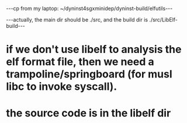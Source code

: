 ---cp from my laptop: ~/dyninst4sgxminidep/dyninst-build/elfutils---

---actually, the main dir should be ./src, and the build dir is ./src/LibElf-build---

# if we don't use libelf to analysis the elf format file, then we need a trampoline/springboard (for musl libc to invoke syscall).

# the source code is in the libelf dir
